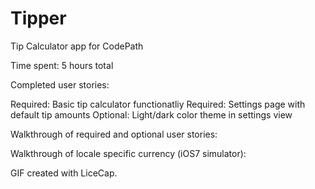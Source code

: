 # Tipper

Tip Calculator app for CodePath

Time spent: 5 hours total

Completed user stories:

Required: Basic tip calculator functionatliy
Required: Settings page with default tip amounts
Optional: Light/dark color theme in settings view


Walkthrough of required and optional user stories:



Walkthrough of locale specific currency (iOS7 simulator):



GIF created with LiceCap.
